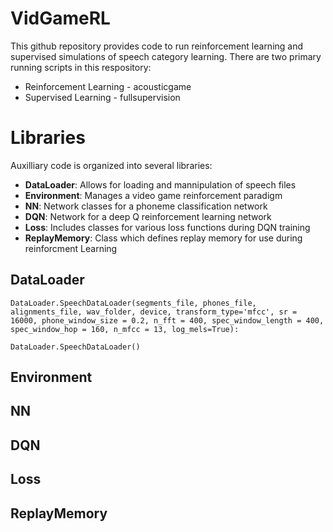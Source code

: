 # VidGameRL

This github repository provides code to run reinforcement learning and supervised simulations of speech category learning.  There are two primary running scripts in this respository:

 - Reinforcement Learning - acousticgame
 - Supervised Learning - fullsupervision 

# Libraries
Auxilliary code is organized into several libraries:
 - **DataLoader**: Allows for loading and mannipulation of speech files
 - **Environment**: Manages a video game reinforcement paradigm
 - **NN**: Network classes for a phoneme classification network
 - **DQN**: Network for a deep Q reinforcement learning network
 - **Loss**: Includes classes for various loss functions during DQN training
 - **ReplayMemory**:  Class which defines replay memory for use during reinforcment Learning
## DataLoader
    DataLoader.SpeechDataLoader(segments_file, phones_file, alignments_file, wav_folder, device, transform_type='mfcc', sr = 16000, phone_window_size = 0.2, n_fft = 400, spec_window_length = 400, spec_window_hop = 160, n_mfcc = 13, log_mels=True):

    DataLoader.SpeechDataLoader()

## Environment
## NN
## DQN
## Loss
## ReplayMemory


